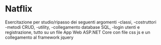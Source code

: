 # Natflix 

Esercitazione per studio/ripasso dei seguenti argomenti
-classi,
-costruttori
-metodi CRUD,
-utility,
-collegamento database SQL,
-login utenti e registrazione,
tutto su un file App Web ASP.NET Core con file css js e un collegamento al framework jquery


